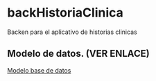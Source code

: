 # backHistoriaClinica
Backen para el aplicativo de historias clinicas

## Modelo de datos. (VER ENLACE)
[Modelo base de datos](https://drive.google.com/file/d/1Mozvq9P84ut5GirRg69wllQ-YVGtWf8b/view?usp=sharing)
